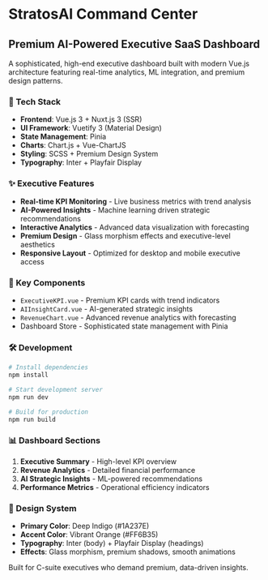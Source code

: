 # StratosAI Command Center

## Premium AI-Powered Executive SaaS Dashboard

A sophisticated, high-end executive dashboard built with modern Vue.js architecture featuring real-time analytics, ML integration, and premium design patterns.

### 🚀 Tech Stack

- **Frontend**: Vue.js 3 + Nuxt.js 3 (SSR)
- **UI Framework**: Vuetify 3 (Material Design)
- **State Management**: Pinia
- **Charts**: Chart.js + Vue-ChartJS
- **Styling**: SCSS + Premium Design System
- **Typography**: Inter + Playfair Display

### ✨ Executive Features

- **Real-time KPI Monitoring** - Live business metrics with trend analysis
- **AI-Powered Insights** - Machine learning driven strategic recommendations
- **Interactive Analytics** - Advanced data visualization with forecasting
- **Premium Design** - Glass morphism effects and executive-level aesthetics
- **Responsive Layout** - Optimized for desktop and mobile executive access

### 🎯 Key Components

- `ExecutiveKPI.vue` - Premium KPI cards with trend indicators
- `AIInsightCard.vue` - AI-generated strategic insights
- `RevenueChart.vue` - Advanced revenue analytics with forecasting
- Dashboard Store - Sophisticated state management with Pinia

### 🛠 Development

```bash
# Install dependencies
npm install

# Start development server
npm run dev

# Build for production
npm run build
```

### 📊 Dashboard Sections

1. **Executive Summary** - High-level KPI overview
2. **Revenue Analytics** - Detailed financial performance
3. **AI Strategic Insights** - ML-powered recommendations
4. **Performance Metrics** - Operational efficiency indicators

### 🎨 Design System

- **Primary Color**: Deep Indigo (#1A237E)
- **Accent Color**: Vibrant Orange (#FF6B35)
- **Typography**: Inter (body) + Playfair Display (headings)
- **Effects**: Glass morphism, premium shadows, smooth animations

Built for C-suite executives who demand premium, data-driven insights.